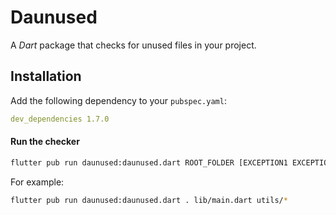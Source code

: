 # Daunused

A *Dart* package that checks for unused files in your project.

## Installation

Add the following dependency to your `pubspec.yaml`:

```yaml
dev_dependencies 1.7.0
```

#### Run the checker

```bash
flutter pub run daunused:daunused.dart ROOT_FOLDER [EXCEPTION1 EXCEPTION2 ...]
```

For example:

```bash
flutter pub run daunused:daunused.dart . lib/main.dart utils/*
```